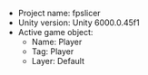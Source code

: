 <!-- UNITY CODE ASSIST INSTRUCTIONS START -->
- Project name: fpslicer
- Unity version: Unity 6000.0.45f1
- Active game object:
  - Name: Player
  - Tag: Player
  - Layer: Default
<!-- UNITY CODE ASSIST INSTRUCTIONS END -->